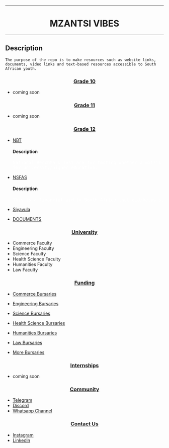 <hr/>
<h1 align="center">MZANTSI VIBES</h1>
<hr/>
<!--
For Documents, Ask people who are still in high school for certain grades if you do not have any document to add. I still need time to upload my documents on GoogleDrive and stuff. Read until the end.
 -->

## Description
    The purpose of the repo is to make resources such as website links, documents, video links and text-based resources accessible to South African youth.

<!-- Grade 10 resources must come here -->
<h3 align="center"><u>Grade 10</u> </h3>

* coming soon

<!-- - [Siyavula](https://www.siyavula.com/) -->

<!-- Add resources for Grade 11 here -->
<h3 align="center"><u>Grade 11 </u> </h3>

* coming soon

<!-- - [Siyavula](https://www.siyavula.com/) -->


<!-- grade 12 Resources must come here -->
<h3 align="center"><u>Grade 12</u>  </h3>

-   [NBT](https://www.nbt.ac.za/)

    <h4>Description</h4>
    <pre style="color:white">
    National BenchMark Test are for testing whether a matric student is ready
    for university/higher education.
    </pre>

- [NSFAS](https://my.nsfas.org.za/)
  <h4>Description</h4>
  <pre style="color:white">This is a financial aid in South Africa that aid/helps students who cannot afford to pay for higher education fees.
  </pre>

- [Siyavula](https://www.siyavula.com/)

<!-- Link with the remote link where you will upload documents. -->
- [DOCUMENTS]()

<!-- use OneDrive or Google Drive to share files here -->
<h3 align="center"><u>University</u></h3>

- Commerce Faculty
- Engineering Faculty
- Science Faculty
- Health Science Faculty
- Humanities Faculty
- Law Faculty

<!-- People are lazy to look for bursaries so keep on editing this part each and every month, move with time, if they close, add ones which are yet to close. -->
<h3 align="center"><u>Funding</u></h3>

- [Commerce Bursaries]()
- [Engineering Bursaries]()
- [Science Bursaries]()
- [Health Science Bursaries]()
- [Humanities Bursaries]()
- [Law Bursaries]()

- [More Bursaries](https://www.zabursaries.co.za/)

<h3 align="center"><u>Internships</u></h3>

* coming soon

<!-- You will choose Your community if you have one -->
<h3 align="center"><u>Community</u></h3>

- [Telegram]()
- [Discord]()
- [Whatsapp Channel]()

<!-- Do not put your personal number but rather your social media account such as ones mentioned below. -->
<h3 align="center"><u>Contact Us</u></h3>

- [Instagram]()
- [Linkedin]()
